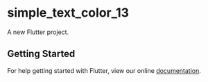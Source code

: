 # simple_text_color_13

A new Flutter project.

## Getting Started

For help getting started with Flutter, view our online
[documentation](https://flutter.io/).
